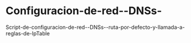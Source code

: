 Configuracion-de-red--DNSs-
===========================

Script-de-configuracion-de-red--DNSs--ruta-por-defecto-y-llamada-a-reglas-de-IpTable
